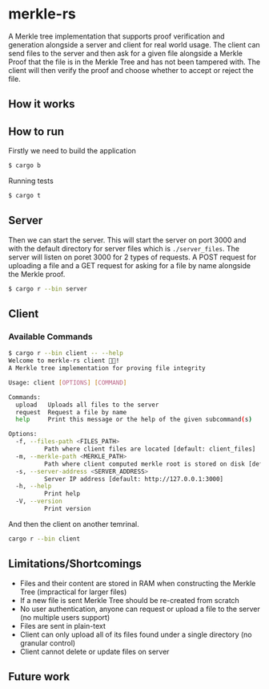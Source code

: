 # merkle-rs
A Merkle tree implementation that supports proof verification and generation alongside a server and client for real world usage. The client can send files to the server and then ask for a given file alongside a Merkle Proof that the file is in the Merkle Tree and has not been tampered with. The client will then verify the proof and choose whether to accept or reject the file.

## How it works



## How to run
Firstly we need to build the application

```bash
$ cargo b
```

Running tests 

```bash
$ cargo t
```

## Server

Then we can start the server. This will start the server on port 3000 and with the default directory for server files which is `./server_files`. The server will listen on poret 3000 for 2 types of requests. A POST request for uploading a file and a GET request for asking for a file by name alongside the Merkle proof.

```bash
$ cargo r --bin server
```

## Client

### Available Commands

```bash
$ cargo r --bin client -- --help
Welcome to merkle-rs client 🔑🦀!
A Merkle tree implementation for proving file integrity

Usage: client [OPTIONS] [COMMAND]

Commands:
  upload   Uploads all files to the server
  request  Request a file by name
  help     Print this message or the help of the given subcommand(s)

Options:
  -f, --files-path <FILES_PATH>
          Path where client files are located [default: client_files]
  -m, --merkle-path <MERKLE_PATH>
          Path where client computed merkle root is stored on disk [default: merkle.bin]
  -s, --server-address <SERVER_ADDRESS>
          Server IP address [default: http://127.0.0.1:3000]
  -h, --help
          Print help
  -V, --version
          Print version
```


And then the client on another temrinal.

```bash
cargo r --bin client
```

## Limitations/Shortcomings
- Files and their content are stored in RAM when constructing the Merkle Tree (impractical for larger files)
- If a new file is sent Merkle Tree should be re-created from scratch
- No user authentication, anyone can request or upload a file to the server (no multiple users support)
- Files are sent in plain-text
- Client can only upload all of its files found under a single directory (no granular control)
- Client cannot delete or update files on server


## Future work


